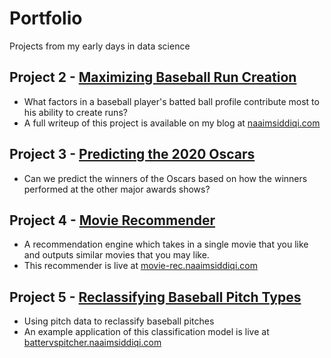 # Portfolio
Projects from my early days in data science

## Project 2 - [Maximizing Baseball Run Creation](/Maximizing%20Baseball%20Run%20Creation)

* What factors in a baseball player's batted ball profile contribute most to his ability to create runs?
* A full writeup of this project is available on my blog at [naaimsiddiqi.com](https://naaimsiddiqi.com/maximizing-baseball-run-creation/)

## Project 3 - [Predicting the 2020 Oscars](/Predicting%20the%202020%20Oscars)

* Can we predict the winners of the Oscars based on how the winners performed at the other major awards shows?

## Project 4 - [Movie Recommender](/Movie%20Recommender)

* A recommendation engine which takes in a single movie that you like and outputs similar movies that you may like.
* This recommender is live at [movie-rec.naaimsiddiqi.com](http://movie-rec.naaimsiddiqi.com)

## Project 5 - [Reclassifying Baseball Pitch Types](/Reclassifying%20Baseball%20Pitch%20Types)

* Using pitch data to reclassify baseball pitches
* An example application of this classification model is live at [battervspitcher.naaimsiddiqi.com](http://battervspitcher.naaimsiddiqi.com)
